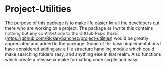 # Project-Utilities

The purpose of this package is to make life easier for all the developers out there who are working on a project. The package as I write this contains nothing but any contributions to the GitHub Repo [here] (https://github.com/RickarySanchez/project-utilities) would be greatly appreciated and added to the package. Some of the basic implementations I have considered adding are a file structure handling module which could make searching folders easy, and anything else in that realm. Also functions which create a release or make formatting code simple and easy. 